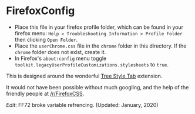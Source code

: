 # FirefoxConfig
- Place this file in your firefox profile folder, which can be found in your firefox menu: `Help > Troubleshooting Information > Profile Folder` then clicking `Open Folder`. 
- Place the `userChrome.css` file in the `chrome` folder in this directory. If the `chrome` folder does not exist, create it.
- In Firefox's `about:config` menu toggle `toolkit.legacyUserProfileCustomizations.stylesheets` to `true`.

This is designed around the wonderful [Tree Style Tab](https://addons.mozilla.org/en-US/firefox/addon/tree-style-tab/) extension.  

It would not have been possible without much googling, and the help of the friendly people at [/r/FirefoxCSS](https://www.reddit.com/r/FirefoxCSS).


_Edit_: FF72 broke variable refrencing. (Updated: January, 2020)
